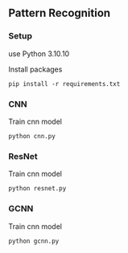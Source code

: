 ## Pattern Recognition 

### Setup
use Python 3.10.10

Install packages
```shell
pip install -r requirements.txt
```

### CNN
Train cnn model
```shell
python cnn.py
```

### ResNet
Train cnn model
```shell
python resnet.py
```

### GCNN
Train cnn model
```shell
python gcnn.py
```
